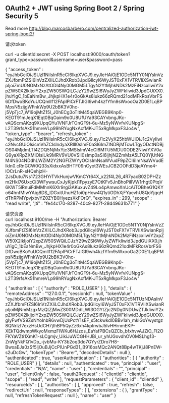 OAuth2 + JWT using Spring Boot 2 / Spring Security 5
---

Read more http://blog.marcosbarbero.com/centralized-authorization-jwt-spring-boot2/



请求token

curl -u clientId:secret -X POST localhost:9000/oauth/token\?grant_type=password\&username=user\&password=pass

{
  "access_token" : "eyJhbGciOiJSUzI1NiIsInR5cCI6IkpXVCJ9.eyJleHAiOjE1ODc5NTY0NjYsInVzZXJfbmFtZSI6InVzZXIiLCJhdXRob3JpdGllcyI6WyJST0xFX1VTRVIiXSwianRpIjoiZmU0NGMxNzAtODI4Ny00MGM5LTgyN2YtMjhkNDk2MzFiNzcxIiwiY2xpZW50X2lkIjoiY2xpZW50SWQiLCJzY29wZSI6WyJyZWFkIiwid3JpdGUiXX0.jhuYigC_1bEaNmBw_JhjkpHX1e4r0oGkAs8lukz66zRQmd21odMFkRosVbrFS6DfDwoBKoYuUCQmllf12FApIPiCrFTJIGI9wh4kzfYfm9sWxooOa2D0E1LqBPMpsN5zijgWFnkWp9U2bBK3V0hc-j5VpTjc7_W19ojMtZ15l_J0hECg3oTItM45qaWEGB9Knp0-KEOT91mJeqX1Eqt0BqOaim9o0U8UfUYa93CAYvbngJKc-vAQScmAKzq9XUpqQYu1VNFJrTOnGF9t-6u-Mz5yNWvfvKUNpgS-L2T39rfsAk51hmreVLp99hRYugNxAcfMK-JT5xRgMkpxF3Jo4w",
  "token_type" : "bearer",
  "refresh_token" : "eyJhbGciOiJSUzI1NiIsInR5cCI6IkpXVCJ9.eyJ1c2VyX25hbWUiOiJ1c2VyIiwic2NvcGUiOlsicmVhZCIsIndyaXRlIl0sImF0aSI6ImZlNDRjMTcwLTgyODctNDBjOS04MjdmLTI4ZDQ5NjMxYjc3MSIsImV4cCI6MTU5MDU0ODE2NiwiYXV0aG9yaXRpZXMiOlsiUk9MRV9VU0VSIl0sImp0aSI6IjhjN2ZmMzA5LTQ0YjUtNGM4NS04NDdhLWZiM2Y2NGFlZWYyOCIsImNsaWVudF9pZCI6ImNsaWVudElkIn0.cRnGCW0Q33sXidxxAsBHTF09nCyot3WEsJCB2OOFdD3jeAYme4-lOCrLnR-sHQehjzH-2JsDutu7Ns1723GHYrTVkHunjwVKmCYt64X_x22f4L26_4R7yacB02DPHZzm2HkI76UxcCi3WFywsuCxJyKjpkI1FpyzyE7OtKFv5JnBhoPiIlVW1rhgt0PtqV6KWT5lRnuiFdMMhnK6Xlr9rgi3AKuxuvZ49Lo4pAmwoXnUcAiTOBheG1QKYo64hnfMlwYAig8DS_lDGxitUhuHZ1oi0pHow4Q1ytiODhXjFYaevhU8QoYjqqHdThRPMYpvjxbvYZ0ZYB0HyezsXkFOrQ",
  "expires_in" : 299,
  "scope" : "read write",
  "jti" : "fe44c170-8287-40c9-827f-28d49631b771"
}



请求资源                                                                                                 
curl localhost:9100/me -H "Authorization: Bearer eyJhbGciOiJSUzI1NiIsInR5cCI6IkpXVCJ9.eyJleHAiOjE1ODc5NTY0NjYsInVzZXJfbmFtZSI6InVzZXIiLCJhdXRob3JpdGllcyI6WyJST0xFX1VTRVIiXSwianRpIjoiZmU0NGMxNzAtODI4Ny00MGM5LTgyN2YtMjhkNDk2MzFiNzcxIiwiY2xpZW50X2lkIjoiY2xpZW50SWQiLCJzY29wZSI6WyJyZWFkIiwid3JpdGUiXX0.jhuYigC_1bEaNmBw_JhjkpHX1e4r0oGkAs8lukz66zRQmd21odMFkRosVbrFS6DfDwoBKoYuUCQmllf12FApIPiCrFTJIGI9wh4kzfYfm9sWxooOa2D0E1LqBPMpsN5zijgWFnkWp9U2bBK3V0hc-j5VpTjc7_W19ojMtZ15l_J0hECg3oTItM45qaWEGB9Knp0-KEOT91mJeqX1Eqt0BqOaim9o0U8UfUYa93CAYvbngJKc-vAQScmAKzq9XUpqQYu1VNFJrTOnGF9t-6u-Mz5yNWvfvKUNpgS-L2T39rfsAk51hmreVLp99hRYugNxAcfMK-JT5xRgMkpxF3Jo4w"


{
  "authorities" : [ {
    "authority" : "ROLE_USER"
  } ],
  "details" : {
    "remoteAddress" : "127.0.0.1",
    "sessionId" : null,
    "tokenValue" : "eyJhbGciOiJSUzI1NiIsInR5cCI6IkpXVCJ9.eyJleHAiOjE1ODc5NTUzNDAsInVzZXJfbmFtZSI6InVzZXIiLCJhdXRob3JpdGllcyI6WyJST0xFX1VTRVIiXSwianRpIjoiMjNmMzgxMzQtZjMwZS00MDdlLWI3OGYtZjc2NDg0NDUwZTJkIiwiY2xpZW50X2lkIjoiY2xpZW50SWQiLCJzY29wZSI6WyJyZWFkIiwid3JpdGUiXX0.gIyFwfVS9ZsNYoInbR6vwDjUxPctY1sEF_s5tckwkdl0BBv1ah_mklGoYwystgz8QNrlzf7exzHsUdCH7jthBP5QyZz6xh4kpIrwbJ5lvHHrnmEKP-XEkTQdwmpWkyoMxmzFlWKu6HJzos_EaYafPBCsQZCb_bfxhvvAJZiO_Fl2OFKYaVZti1XmK1-sLCgmjv_UikiJuWCGHHJBi_ur_yhUGovdhOV0MSLhg13-ZnWgNkFQ1vDp_-jvbMu-KY3b2oq3do7GYyrZDro7H8-BwxaEJa0zSf5ljOuBJjCcPIUnPGd31_B916osMQc2ANQt8Bp4wTKjJ8PnEW-s2uDcGw",
    "tokenType" : "Bearer",
    "decodedDetails" : null
  },
  "authenticated" : true,
  "userAuthentication" : {
    "authorities" : [ {
      "authority" : "ROLE_USER"
    } ],
    "details" : null,
    "authenticated" : true,
    "principal" : "user",
    "credentials" : "N/A",
    "name" : "user"
  },
  "credentials" : "",
  "principal" : "user",
  "clientOnly" : false,
  "oauth2Request" : {
    "clientId" : "clientId",
    "scope" : [ "read", "write" ],
    "requestParameters" : {
      "client_id" : "clientId"
    },
    "resourceIds" : [ ],
    "authorities" : [ ],
    "approved" : true,
    "refresh" : false,
    "redirectUri" : null,
    "responseTypes" : [ ],
    "extensions" : { },
    "grantType" : null,
    "refreshTokenRequest" : null
  },
  "name" : "user"
}




